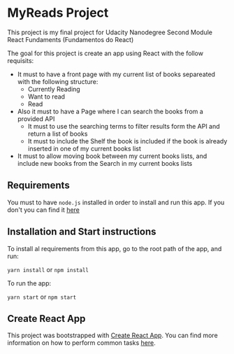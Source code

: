 # MyReads Project

This project is my final project for Udacity Nanodegree Second Module React Fundaments (Fundamentos do React)

The goal for this project is create an app using React with the follow requisits:

  - It must to have a front page with my current list of books separeated with the following structure:
    - Currently Reading
    - Want to read
    - Read
  - Also it must to have a Page where I can search the books from a provided API
    - It must to use the searching terms to filter results form the API and return a list of books
    - It must to include the Shelf the book is included if the book is already inserted in one of my current books list
  - It must to allow moving book between my current books lists, and include new books from the Search in my current books lists

## Requirements

You must to have `node.js` installed in order to install and run this app.
If you don't you can find it [here](https://nodejs.org/en/)

## Installation and Start instructions

To install al requirements from this app, go to the root path of the app, and run:

`yarn install` or `npm install`

To run the app:

`yarn start` or `npm start`


## Create React App

This project was bootstrapped with [Create React App](https://github.com/facebookincubator/create-react-app). You can find more information on how to perform common tasks [here](https://github.com/facebookincubator/create-react-app/blob/master/packages/react-scripts/template/README.md).
